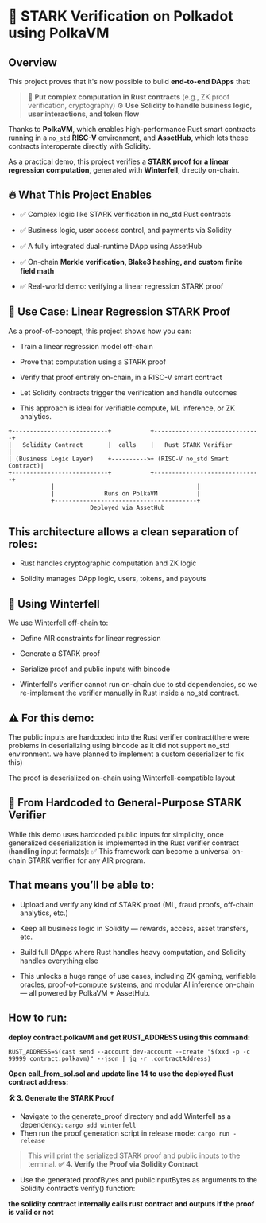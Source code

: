 
# 🧠 STARK Verification on Polkadot using PolkaVM

## Overview

This project proves that it's now possible to build **end-to-end DApps** that:

>🧩 **Put complex computation in Rust contracts** (e.g., ZK proof verification, cryptography)
>⚙️ **Use Solidity to handle business logic, user interactions, and token flow**

Thanks to __PolkaVM__, which enables high-performance Rust smart contracts running in a `no_std` **RISC-V** environment, and **AssetHub**, which lets these contracts interoperate directly with Solidity.

As a practical demo, this project verifies a **STARK proof for a linear regression computation**, generated with **Winterfell**, directly on-chain.

## 🔥 What This Project Enables
- ✅ Complex logic like STARK verification in no_std Rust contracts

- ✅ Business logic, user access control, and payments via Solidity

- ✅ A fully integrated dual-runtime DApp using AssetHub

- ✅ On-chain **Merkle verification, Blake3 hashing, and custom finite field math**

- ✅ Real-world demo: verifying a linear regression STARK proof

## 📐 Use Case: Linear Regression STARK Proof
As a proof-of-concept, this project shows how you can:

- Train a linear regression model off-chain

- Prove that computation using a STARK proof

- Verify that proof entirely on-chain, in a RISC-V smart contract

- Let Solidity contracts trigger the verification and handle outcomes

- This approach is ideal for verifiable compute, ML inference, or ZK analytics.

```📦 Architecture
+---------------------------+           +------------------------------+
|   Solidity Contract       |  calls    |   Rust STARK Verifier        |
| (Business Logic Layer)    +---------->+ (RISC-V no_std Smart Contract)|
+---------------------------+           +------------------------------+
            |                                        |
            |              Runs on PolkaVM           |
            +----------------------------------------+
                       Deployed via AssetHub
```
## This architecture allows a clean separation of roles:

- Rust handles cryptographic computation and ZK logic

- Solidity manages DApp logic, users, tokens, and payouts

## 🧠 Using Winterfell
We use Winterfell off-chain to:

- Define AIR constraints for linear regression

- Generate a STARK proof

- Serialize proof and public inputs with bincode

- Winterfell's verifier cannot run on-chain due to std dependencies, so we re-implement the verifier manually in Rust inside a no_std contract.

## ⚠️ For this demo:

The public inputs are hardcoded into the Rust verifier contract(there were problems in deserializing using bincode as it did not support no_std environment. we have planned to implement a custom deserializer to fix this)

The proof is deserialized on-chain using Winterfell-compatible layout 

## 🧩 From Hardcoded to General-Purpose STARK Verifier
While this demo uses hardcoded public inputs for simplicity, once generalized deserialization is implemented in the Rust verifier contract (handling input formats):
✅ This framework can become a universal on-chain STARK verifier for any AIR program.

## That means you’ll be able to:

- Upload and verify any kind of STARK proof (ML, fraud proofs, off-chain analytics, etc.)

- Keep all business logic in Solidity — rewards, access, asset transfers, etc.

- Build full DApps where Rust handles heavy computation, and Solidity handles everything else

- This unlocks a huge range of use cases, including ZK gaming, verifiable oracles, proof-of-compute systems, and modular AI inference on-chain — all powered by PolkaVM + AssetHub.

## How to run: 

**deploy contract.polkaVM and get RUST_ADDRESS using this command:**
```cd verifier 
RUST_ADDRESS=$(cast send --account dev-account --create "$(xxd -p -c 99999 contract.polkavm)" --json | jq -r .contractAddress)
```
**Open call_from_sol.sol and update line 14 to use the deployed Rust contract address:**

**🛠️ 3. Generate the STARK Proof**
- Navigate to the generate_proof directory and add Winterfell as a dependency:
`cargo add winterfell`
- Then run the proof generation script in release mode:
`cargo run -release `
> This will print the serialized STARK proof and public inputs to the terminal. 
**✅ 4. Verify the Proof via Solidity Contract**
- Use the generated proofBytes and publicInputBytes as arguments to the Solidity contract’s verify() function:

**the solidity contract internally calls rust contract and outputs if the proof is valid or not**
